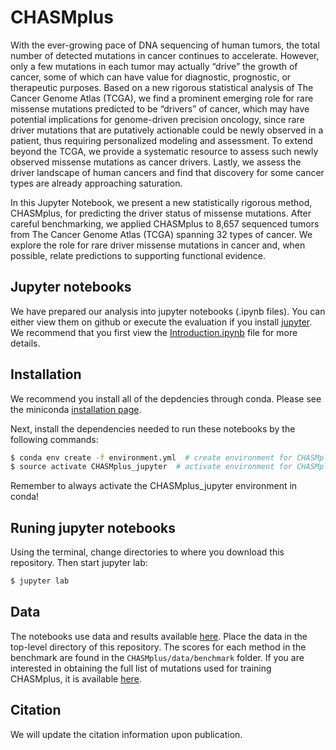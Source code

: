 # CHASMplus

With the ever-growing pace of DNA sequencing of human tumors, the total number of detected mutations in cancer continues to accelerate. However, only a few mutations in each tumor may actually “drive” the growth of cancer, some of which can have value for diagnostic, prognostic, or therapeutic purposes. Based on a new rigorous statistical analysis of The Cancer Genome Atlas (TCGA), we find a prominent emerging role for rare missense mutations predicted to be “drivers” of cancer, which may have potential implications for genome-driven precision oncology, since rare driver mutations that are putatively actionable could be newly observed in a patient, thus requiring personalized modeling and assessment. To extend beyond the TCGA, we provide a systematic resource to assess such newly observed missense mutations as cancer drivers. Lastly, we assess the driver landscape of human cancers and find that discovery for some cancer types are already approaching saturation.

In this Jupyter Notebook, we present a new statistically rigorous method, CHASMplus, for predicting the driver status of missense mutations. After careful benchmarking, we applied CHASMplus to 8,657 sequenced tumors from The Cancer Genome Atlas (TCGA) spanning 32 types of cancer. We explore the role for rare driver missense mutations in cancer and, when possible, relate predictions to supporting functional evidence. 

## Jupyter notebooks

We have prepared our analysis into jupyter notebooks (.ipynb files). You can either view
them on github or execute the evaluation if you install [jupyter](http://jupyter.org/). We recommend that you first
view the [Introduction.ipynb](Introduction.ipynb) file for more details.

## Installation

We recommend you install all of the depdencies through conda. Please see the miniconda [installation page](https://conda.io/miniconda.html).

Next, install the dependencies needed to run these notebooks by the following commands:

```bash
$ conda env create -f environment.yml  # create environment for CHASMplus
$ source activate CHASMplus_jupyter  # activate environment for CHASMplus jupyter analysis
```

Remember to always activate the CHASMplus_jupyter environment in conda!

## Runing jupyter notebooks

Using the terminal, change directories to where you download this repository. Then start jupyter lab:

```bash
$ jupyter lab
```

## Data

The notebooks use data and results available [here](http://karchinlab.org/data/CHASMplus/Tokheim_Cell_Systems_2019.tar.gz).
Place the data in the top-level directory of this repository.
The scores for each method in the benchmark are found in the `CHASMplus/data/benchmark` folder. If you are interested
in obtaining the full list of mutations used for training CHASMplus, it is available [here](http://karchinlab.org/data/CHASMplus/formatted_training_list.txt.gz).

## Citation

We will update the citation information upon publication.
